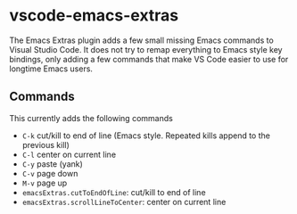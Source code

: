 # vscode-emacs-extras

The Emacs Extras plugin adds a few small missing Emacs commands to Visual Studio Code.  It does not try to remap everything to Emacs style key bindings, only adding a few commands that make VS Code easier to use for longtime Emacs users.

## Commands

This currently adds the following commands
- `C-k` cut/kill to end of line (Emacs style.  Repeated kills append to the previous kill)
- `C-l` center on current line
- `C-y` paste (yank)
- `C-v` page down
- `M-v` page up
- `emacsExtras.cutToEndOfLine`: cut/kill to end of line
- `emacsExtras.scrollLineToCenter`: center on current line

